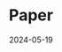 ---
title: 'Paper'
date: 2024-05-19
type: landing

design:
  # Section spacing
  spacing: '5rem'

# Page sections
sections:
  - block: collection
    content:
      title: Journal Article
      text: 
      filters:
        folders:
          - journal-article
    design:
      view: article-grid
      view: citation
  - block: collection
    content:
      title: Preprint
      text: 
      filters:
        folders:
          - preprint
    design:
      view: article-grid
      view: citation
  - block: collection
    content:
      title: Conference Paper
      text: 
      filters:
        folders:
          - conference-paper
    design:
      view: article-grid
      view: citation
---